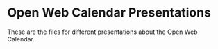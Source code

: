 # Open Web Calendar Presentations

These are the files for different presentations about the Open Web Calendar.
